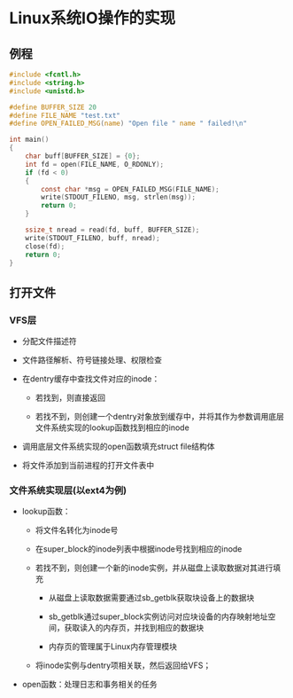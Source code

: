 # Linux系统IO操作的实现

## 例程

```c
#include <fcntl.h>
#include <string.h>
#include <unistd.h>

#define BUFFER_SIZE 20
#define FILE_NAME "test.txt"
#define OPEN_FAILED_MSG(name) "Open file " name " failed!\n"

int main()
{
    char buff[BUFFER_SIZE] = {0};
    int fd = open(FILE_NAME, O_RDONLY);
    if (fd < 0)
    {
        const char *msg = OPEN_FAILED_MSG(FILE_NAME);
        write(STDOUT_FILENO, msg, strlen(msg));
        return 0;
    }

    ssize_t nread = read(fd, buff, BUFFER_SIZE);
    write(STDOUT_FILENO, buff, nread);
    close(fd);
    return 0;
}
```

## 打开文件

### VFS层

* 分配文件描述符

* 文件路径解析、符号链接处理、权限检查

* 在dentry缓存中查找文件对应的inode：
  
  + 若找到，则直接返回
  
  + 若找不到，则创建一个dentry对象放到缓存中，并将其作为参数调用底层文件系统实现的lookup函数找到相应的inode

* 调用底层文件系统实现的open函数填充struct file结构体

* 将文件添加到当前进程的打开文件表中

### 文件系统实现层(以ext4为例)

* lookup函数：

  + 将文件名转化为inode号
  
  + 在super_block的inode列表中根据inode号找到相应的inode
  
  + 若找不到，则创建一个新的inode实例，并从磁盘上读取数据对其进行填充
    
    - 从磁盘上读取数据需要通过sb_getblk获取块设备上的数据块
    
    - sb_getblk通过super_block实例访问对应块设备的内存映射地址空间，获取读入的内存页，并找到相应的数据块
    
    - 内存页的管理属于Linux内存管理模块
  
  + 将inode实例与dentry项相关联，然后返回给VFS；

* open函数：处理日志和事务相关的任务
